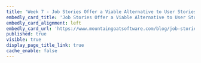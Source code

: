 ```yaml
---
title: 'Week 7 - Job Stories Offer a Viable Alternative to User Stories (2 of 2)'
embedly_card_title: 'Job Stories Offer a Viable Alternative to User Stories (10 minute read)'
embedly_card_alignment: left
embedly_card_url: 'https://www.mountaingoatsoftware.com/blog/job-stories-offer-a-viable-alternative-to-user-stories'
published: true
visible: true
display_page_title_link: true
cache_enable: false
---
```

